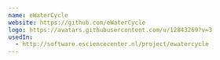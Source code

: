 ```yaml
---
name: eWaterCycle
website: https://github.com/eWaterCycle
logo: https://avatars.githubusercontent.com/u/12843269?v=3
usedIn:
  - http://software.esciencecenter.nl/project/ewatercycle
---
```

